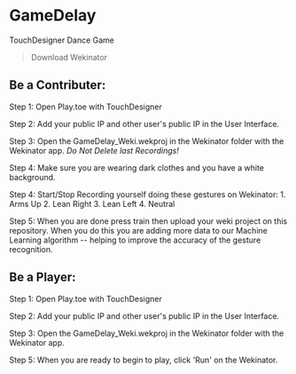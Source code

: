 # GameDelay
TouchDesigner Dance Game

> Download Wekinator


## Be a Contributer:

Step 1: Open Play.toe with TouchDesigner

Step 2: Add your public IP and other user's public IP in the User Interface.

Step 3: Open the GameDelay_Weki.wekproj in the Wekinator folder with the Wekinator app. *Do Not Delete last Recordings!*

Step 4: Make sure you are wearing dark clothes and you have a white background. 

Step 4: Start/Stop Recording yourself doing these gestures on Wekinator:
          1. Arms Up
          2. Lean Right
          3. Lean Left
          4. Neutral

Step 5: When you are done press train then upload your weki project on this repository. 
        When you do this you are adding more data to our Machine Learning algorithm -- helping to improve the accuracy of the gesture recognition.


## Be a Player:

Step 1: Open Play.toe with TouchDesigner

Step 2: Add your public IP and other user's public IP in the User Interface.

Step 3: Open the GameDelay_Weki.wekproj in the Wekinator folder with the Wekinator app. 

Step 5: When you are ready to begin to play, click 'Run' on the Wekinator.
